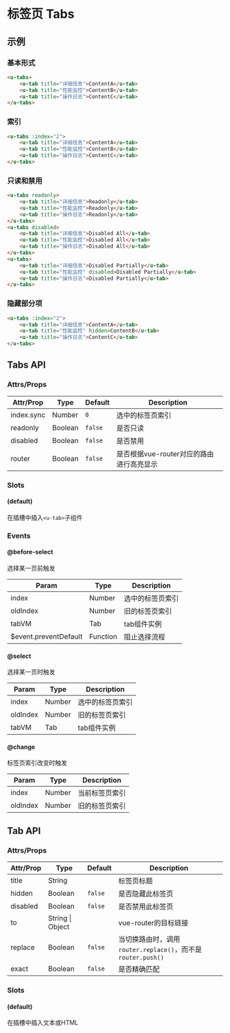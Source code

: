# 标签页 Tabs

## 示例
### 基本形式

``` html
<u-tabs>
    <u-tab title="详细信息">ContentA</u-tab>
    <u-tab title="性能监控">ContentB</u-tab>
    <u-tab title="操作日志">ContentC</u-tab>
</u-tabs>
```

### 索引

``` html
<u-tabs :index="2">
    <u-tab title="详细信息">ContentA</u-tab>
    <u-tab title="性能监控">ContentB</u-tab>
    <u-tab title="操作日志">ContentC</u-tab>
</u-tabs>
```

### 只读和禁用

``` html
<u-tabs readonly>
    <u-tab title="详细信息">Readonly</u-tab>
    <u-tab title="性能监控">Readonly</u-tab>
    <u-tab title="操作日志">Readonly</u-tab>
</u-tabs>
<u-tabs disabled>
    <u-tab title="详细信息">Disabled All</u-tab>
    <u-tab title="性能监控">Disabled All</u-tab>
    <u-tab title="操作日志">Disabled All</u-tab>
</u-tabs>
<u-tabs>
    <u-tab title="详细信息">Disabled Partially</u-tab>
    <u-tab title="性能监控" disabled>Disabled Partially</u-tab>
    <u-tab title="操作日志">Disabled Partially</u-tab>
</u-tabs>
```

### 隐藏部分项

``` html
<u-tabs :index="2">
    <u-tab title="详细信息">ContentA</u-tab>
    <u-tab title="性能监控" hidden>ContentB</u-tab>
    <u-tab title="操作日志">ContentC</u-tab>
</u-tabs>
```

## Tabs API
### Attrs/Props

| Attr/Prop | Type | Default | Description |
| --------- | ---- | ------- | ----------- |
| index.sync | Number | `0` | 选中的标签页索引 |
| readonly | Boolean | `false` | 是否只读 |
| disabled | Boolean | `false` | 是否禁用 |
| router | Boolean | `false` | 是否根据vue-router对应的路由进行高亮显示 |

### Slots

#### (default)

在插槽中插入`<u-tab>`子组件

### Events

#### @before-select

选择某一页前触发

| Param | Type | Description |
| ----- | ---- | ----------- |
| index | Number | 选中的标签页索引 |
| oldIndex | Number | 旧的标签页索引 |
| tabVM | Tab | tab组件实例 |
| $event.preventDefault | Function | 阻止选择流程 |

#### @select

选择某一页时触发

| Param | Type | Description |
| ----- | ---- | ----------- |
| index | Number | 选中的标签页索引 |
| oldIndex | Number | 旧的标签页索引 |
| tabVM | Tab | tab组件实例 |

#### @change

标签页索引改变时触发

| Param | Type | Description |
| ----- | ---- | ----------- |
| index | Number | 当前标签页索引 |
| oldIndex | Number | 旧的标签页索引 |

## Tab API
### Attrs/Props

| Attr/Prop | Type | Default | Description |
| --------- | ---- | ------- | ----------- |
| title | String | | 标签页标题 |
| hidden | Boolean | `false` | 是否隐藏此标签页 |
| disabled | Boolean | `false` | 是否禁用此标签页 |
| to | String \| Object | | vue-router的目标链接 |
| replace | Boolean | `false` | 当切换路由时，调用`router.replace()`，而不是`router.push()` |
| exact | Boolean | `false` | 是否精确匹配 |

### Slots

#### (default)

在插槽中插入文本或HTML
